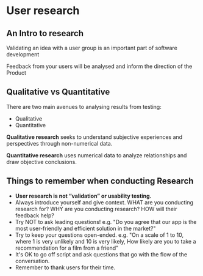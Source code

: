 # User research

## An Intro to research

Validating an idea with a user group is an important part of software development

Feedback from your users will be analysed and inform the direction of the Product

## Qualitative vs Quantitative

There are two main avenues to analysing results from testing:

- Qualitative
- Quantitative

**Qualitative research** seeks to understand subjective experiences and perspectives through non-numerical data.

**Quantitative research** uses numerical data to analyze relationships and draw objective conclusions.

## Things to remember when conducting Research

- **User research is not “validation” or usability testing.**
- Always introduce yourself and give context. WHAT are you conducting research for? WHY are you conducting research? HOW will their feedback help?
- Try NOT to ask leading questions! e.g. "Do you agree that our app is the most user-friendly and efficient solution in the market?"
- Try to keep your questions open-ended. e.g. "On a scale of 1 to 10, where 1 is very unlikely and 10 is very likely, How likely are you to take a recommendation for a film from a friend"
- It's OK to go off script and ask questions that go with the flow of the conversation.
- Remember to thank users for their time.
